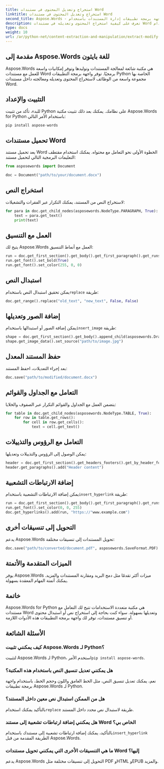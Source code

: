 ```yaml
---
title: استخراج وتعديل المحتوى في مستندات Word
linktitle: استخراج وتعديل المحتوى في مستندات Word
second_title: Aspose.Words - واجهة برمجة تطبيقات إدارة المستندات باستخدام Python
description: تعرف على كيفية استخراج المحتوى وتعديله في مستندات Word باستخدام Aspose.Words for Python. دليل خطوة بخطوة مع الكود المصدر.
type: docs
weight: 10
url: /ar/python-net/content-extraction-and-manipulation/extract-modify-document-content/
---
```


## مقدمة إلى Aspose.Words للغة بايثون

Aspose.Words هي مكتبة شائعة لمعالجة المستندات وتوليدها وتوفر إمكانيات واسعة للعمل مع مستندات Word برمجيًا. توفر واجهة برمجة التطبيقات Python الخاصة بها مجموعة واسعة من الوظائف لاستخراج المحتوى وتعديله ومعالجته داخل مستندات Word.

## التثبيت والإعداد

للبدء، تأكد من تثبيت Python على نظامك. يمكنك بعد ذلك تثبيت مكتبة Aspose.Words for Python باستخدام الأمر التالي:

```python
pip install aspose-words
```

## تحميل مستندات Word

يعد تحميل مستند Word الخطوة الأولى نحو التعامل مع محتواه. يمكنك استخدام مقتطف التعليمات البرمجية التالي لتحميل مستند:

```python
from asposewords import Document

doc = Document("path/to/your/document.docx")
```

## استخراج النص

لاستخراج النص من المستند، يمكنك التكرار عبر الفقرات والتشغيلات:

```python
for para in doc.get_child_nodes(asposewords.NodeType.PARAGRAPH, True):
    text = para.get_text()
    print(text)
```

## العمل مع التنسيق

يتيح لك Aspose.Words العمل مع أنماط التنسيق:

```python
run = doc.get_first_section().get_body().get_first_paragraph().get_runs().get(0)
run.get_font().set_bold(True)
run.get_font().set_color(255, 0, 0)
```

## استبدال النص

 يمكن تحقيق استبدال النص باستخدام`replace` طريقة:

```python
doc.get_range().replace("old_text", "new_text", False, False)
```

## إضافة الصور وتعديلها

 يمكن إضافة الصور أو استبدالها باستخدام`insert_image` طريقة:

```python
shape = doc.get_first_section().get_body().append_child(asposewords.Drawing.Shape(doc, asposewords.Drawing.ShapeType.IMAGE))
shape.get_image_data().set_source("path/to/image.jpg")
```

## حفظ المستند المعدل

بعد إجراء التعديلات، احفظ المستند:

```python
doc.save("path/to/modified/document.docx")
```

## التعامل مع الجداول والقوائم

يتضمن العمل مع الجداول والقوائم التكرار عبر الصفوف والخلايا:

```python
for table in doc.get_child_nodes(asposewords.NodeType.TABLE, True):
    for row in table.get_rows():
        for cell in row.get_cells():
            text = cell.get_text()
```

## التعامل مع الرؤوس والتذييلات

يمكن الوصول إلى الرؤوس والتذييلات وتعديلها:

```python
header = doc.get_first_section().get_headers_footers().get_by_header_footer_type(asposewords.HeaderFooterType.HEADER_PRIMARY)
header.get_paragraphs().add("Header content")
```

## إضافة الارتباطات التشعبية

 يمكن إضافة الارتباطات التشعبية باستخدام`insert_hyperlink` طريقة:

```python
run = doc.get_first_section().get_body().get_first_paragraph().get_runs().get(0)
run.get_font().set_color(0, 0, 255)
doc.get_hyperlinks().add(run, "https://"www.example.com")
```

## التحويل إلى تنسيقات أخرى

يدعم Aspose.Words تحويل المستندات إلى تنسيقات مختلفة:

```python
doc.save("path/to/converted/document.pdf", asposewords.SaveFormat.PDF)
```

## الميزات المتقدمة والأتمتة

يوفر Aspose.Words ميزات أكثر تقدمًا مثل دمج البريد ومقارنة المستندات والمزيد. يمكنك أتمتة المهام المعقدة بسهولة.

## خاتمة

Aspose.Words for Python هي مكتبة متعددة الاستخدامات تتيح لك التعامل مع مستندات Word وتعديلها بسهولة. سواء كنت بحاجة إلى استخراج نص أو استبدال محتوى أو تنسيق مستندات، توفر لك واجهة برمجة التطبيقات هذه الأدوات اللازمة.

## الأسئلة الشائعة

### كيف يمكنني تثبيت Aspose.Words لـ Python؟

 لتثبيت Aspose.Words لـ Python، استخدم الأمر`pip install aspose-words`.

### هل يمكنني تعديل تنسيق النص باستخدام هذه المكتبة؟

نعم، يمكنك تعديل تنسيق النص، مثل الخط الغامق واللون وحجم الخط، باستخدام واجهة برمجة تطبيقات Aspose.Words لـ Python.

### هل من الممكن استبدال نص معين داخل المستند؟

 بالتأكيد يمكنك استخدام`replace` طريقة لاستبدال نص محدد داخل المستند.

### هل يمكنني إضافة ارتباطات تشعبية إلى مستند Word الخاص بي؟

 بالتأكيد، يمكنك إضافة ارتباطات تشعبية إلى مستندك باستخدام`insert_hyperlink` الطريقة المقدمة من قبل Aspose.Words.

### ما هي التنسيقات الأخرى التي يمكنني تحويل مستندات Word إليها؟

يدعم Aspose.Words التحويل إلى تنسيقات مختلفة مثل PDF وHTML وEPUB والمزيد.